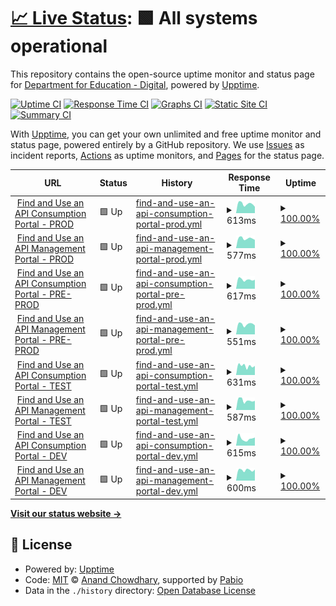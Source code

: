 # [📈 Live Status](https://DfE-Digital.github.io/find-and-use-an-api-upptime): <!--live status--> **🟩 All systems operational**

This repository contains the open-source uptime monitor and status page for [Department for Education - Digital](http://education.gov.uk/), powered by [Upptime](https://github.com/upptime/upptime).

[![Uptime CI](https://github.com/DfE-Digital/find-and-use-an-api-upptime/workflows/Uptime%20CI/badge.svg)](https://github.com/DfE-Digital/find-and-use-an-api-upptime/actions?query=workflow%3A%22Uptime+CI%22)
[![Response Time CI](https://github.com/DfE-Digital/find-and-use-an-api-upptime/workflows/Response%20Time%20CI/badge.svg)](https://github.com/DfE-Digital/find-and-use-an-api-upptime/actions?query=workflow%3A%22Response+Time+CI%22)
[![Graphs CI](https://github.com/DfE-Digital/find-and-use-an-api-upptime/workflows/Graphs%20CI/badge.svg)](https://github.com/DfE-Digital/find-and-use-an-api-upptime/actions?query=workflow%3A%22Graphs+CI%22)
[![Static Site CI](https://github.com/DfE-Digital/find-and-use-an-api-upptime/workflows/Static%20Site%20CI/badge.svg)](https://github.com/DfE-Digital/find-and-use-an-api-upptime/actions?query=workflow%3A%22Static+Site+CI%22)
[![Summary CI](https://github.com/DfE-Digital/find-and-use-an-api-upptime/workflows/Summary%20CI/badge.svg)](https://github.com/DfE-Digital/find-and-use-an-api-upptime/actions?query=workflow%3A%22Summary+CI%22)

With [Upptime](https://upptime.js.org), you can get your own unlimited and free uptime monitor and status page, powered entirely by a GitHub repository. We use [Issues](https://github.com/DfE-Digital/find-and-use-an-api-upptime/issues) as incident reports, [Actions](https://github.com/DfE-Digital/find-and-use-an-api-upptime/actions) as uptime monitors, and [Pages](https://DfE-Digital.github.io/find-and-use-an-api-upptime) for the status page.

<!--start: status pages-->
<!-- This summary is generated by Upptime (https://github.com/upptime/upptime) -->
<!-- Do not edit this manually, your changes will be overwritten -->
<!-- prettier-ignore -->
| URL | Status | History | Response Time | Uptime |
| --- | ------ | ------- | ------------- | ------ |
| <img alt="" src="https://icons.duckduckgo.com/ip3/beta-find-and-use-an-api.education.gov.uk.ico" height="13"> [Find and Use an API Consumption Portal - PROD](https://beta-find-and-use-an-api.education.gov.uk) | 🟩 Up | [find-and-use-an-api-consumption-portal-prod.yml](https://github.com/DFE-Digital/find-and-use-an-api-upptime/commits/HEAD/history/find-and-use-an-api-consumption-portal-prod.yml) | <details><summary><img alt="Response time graph" src="./graphs/find-and-use-an-api-consumption-portal-prod/response-time-week.png" height="20"> 613ms</summary><br><a href="https://DfE-Digital.github.io/find-and-use-an-api-upptime/history/find-and-use-an-api-consumption-portal-prod"><img alt="Response time 713" src="https://img.shields.io/endpoint?url=https%3A%2F%2Fraw.githubusercontent.com%2FDFE-Digital%2Ffind-and-use-an-api-upptime%2FHEAD%2Fapi%2Ffind-and-use-an-api-consumption-portal-prod%2Fresponse-time.json"></a><br><a href="https://DfE-Digital.github.io/find-and-use-an-api-upptime/history/find-and-use-an-api-consumption-portal-prod"><img alt="24-hour response time 608" src="https://img.shields.io/endpoint?url=https%3A%2F%2Fraw.githubusercontent.com%2FDFE-Digital%2Ffind-and-use-an-api-upptime%2FHEAD%2Fapi%2Ffind-and-use-an-api-consumption-portal-prod%2Fresponse-time-day.json"></a><br><a href="https://DfE-Digital.github.io/find-and-use-an-api-upptime/history/find-and-use-an-api-consumption-portal-prod"><img alt="7-day response time 613" src="https://img.shields.io/endpoint?url=https%3A%2F%2Fraw.githubusercontent.com%2FDFE-Digital%2Ffind-and-use-an-api-upptime%2FHEAD%2Fapi%2Ffind-and-use-an-api-consumption-portal-prod%2Fresponse-time-week.json"></a><br><a href="https://DfE-Digital.github.io/find-and-use-an-api-upptime/history/find-and-use-an-api-consumption-portal-prod"><img alt="30-day response time 702" src="https://img.shields.io/endpoint?url=https%3A%2F%2Fraw.githubusercontent.com%2FDFE-Digital%2Ffind-and-use-an-api-upptime%2FHEAD%2Fapi%2Ffind-and-use-an-api-consumption-portal-prod%2Fresponse-time-month.json"></a><br><a href="https://DfE-Digital.github.io/find-and-use-an-api-upptime/history/find-and-use-an-api-consumption-portal-prod"><img alt="1-year response time 713" src="https://img.shields.io/endpoint?url=https%3A%2F%2Fraw.githubusercontent.com%2FDFE-Digital%2Ffind-and-use-an-api-upptime%2FHEAD%2Fapi%2Ffind-and-use-an-api-consumption-portal-prod%2Fresponse-time-year.json"></a></details> | <details><summary><a href="https://DfE-Digital.github.io/find-and-use-an-api-upptime/history/find-and-use-an-api-consumption-portal-prod">100.00%</a></summary><a href="https://DfE-Digital.github.io/find-and-use-an-api-upptime/history/find-and-use-an-api-consumption-portal-prod"><img alt="All-time uptime 100.00%" src="https://img.shields.io/endpoint?url=https%3A%2F%2Fraw.githubusercontent.com%2FDFE-Digital%2Ffind-and-use-an-api-upptime%2FHEAD%2Fapi%2Ffind-and-use-an-api-consumption-portal-prod%2Fuptime.json"></a><br><a href="https://DfE-Digital.github.io/find-and-use-an-api-upptime/history/find-and-use-an-api-consumption-portal-prod"><img alt="24-hour uptime 100.00%" src="https://img.shields.io/endpoint?url=https%3A%2F%2Fraw.githubusercontent.com%2FDFE-Digital%2Ffind-and-use-an-api-upptime%2FHEAD%2Fapi%2Ffind-and-use-an-api-consumption-portal-prod%2Fuptime-day.json"></a><br><a href="https://DfE-Digital.github.io/find-and-use-an-api-upptime/history/find-and-use-an-api-consumption-portal-prod"><img alt="7-day uptime 100.00%" src="https://img.shields.io/endpoint?url=https%3A%2F%2Fraw.githubusercontent.com%2FDFE-Digital%2Ffind-and-use-an-api-upptime%2FHEAD%2Fapi%2Ffind-and-use-an-api-consumption-portal-prod%2Fuptime-week.json"></a><br><a href="https://DfE-Digital.github.io/find-and-use-an-api-upptime/history/find-and-use-an-api-consumption-portal-prod"><img alt="30-day uptime 100.00%" src="https://img.shields.io/endpoint?url=https%3A%2F%2Fraw.githubusercontent.com%2FDFE-Digital%2Ffind-and-use-an-api-upptime%2FHEAD%2Fapi%2Ffind-and-use-an-api-consumption-portal-prod%2Fuptime-month.json"></a><br><a href="https://DfE-Digital.github.io/find-and-use-an-api-upptime/history/find-and-use-an-api-consumption-portal-prod"><img alt="1-year uptime 100.00%" src="https://img.shields.io/endpoint?url=https%3A%2F%2Fraw.githubusercontent.com%2FDFE-Digital%2Ffind-and-use-an-api-upptime%2FHEAD%2Fapi%2Ffind-and-use-an-api-consumption-portal-prod%2Fuptime-year.json"></a></details>
| <img alt="" src="https://icons.duckduckgo.com/ip3/apimanagement.education.gov.uk.ico" height="13"> [Find and Use an API Management Portal - PROD](https://apimanagement.education.gov.uk) | 🟩 Up | [find-and-use-an-api-management-portal-prod.yml](https://github.com/DFE-Digital/find-and-use-an-api-upptime/commits/HEAD/history/find-and-use-an-api-management-portal-prod.yml) | <details><summary><img alt="Response time graph" src="./graphs/find-and-use-an-api-management-portal-prod/response-time-week.png" height="20"> 577ms</summary><br><a href="https://DfE-Digital.github.io/find-and-use-an-api-upptime/history/find-and-use-an-api-management-portal-prod"><img alt="Response time 661" src="https://img.shields.io/endpoint?url=https%3A%2F%2Fraw.githubusercontent.com%2FDFE-Digital%2Ffind-and-use-an-api-upptime%2FHEAD%2Fapi%2Ffind-and-use-an-api-management-portal-prod%2Fresponse-time.json"></a><br><a href="https://DfE-Digital.github.io/find-and-use-an-api-upptime/history/find-and-use-an-api-management-portal-prod"><img alt="24-hour response time 448" src="https://img.shields.io/endpoint?url=https%3A%2F%2Fraw.githubusercontent.com%2FDFE-Digital%2Ffind-and-use-an-api-upptime%2FHEAD%2Fapi%2Ffind-and-use-an-api-management-portal-prod%2Fresponse-time-day.json"></a><br><a href="https://DfE-Digital.github.io/find-and-use-an-api-upptime/history/find-and-use-an-api-management-portal-prod"><img alt="7-day response time 577" src="https://img.shields.io/endpoint?url=https%3A%2F%2Fraw.githubusercontent.com%2FDFE-Digital%2Ffind-and-use-an-api-upptime%2FHEAD%2Fapi%2Ffind-and-use-an-api-management-portal-prod%2Fresponse-time-week.json"></a><br><a href="https://DfE-Digital.github.io/find-and-use-an-api-upptime/history/find-and-use-an-api-management-portal-prod"><img alt="30-day response time 613" src="https://img.shields.io/endpoint?url=https%3A%2F%2Fraw.githubusercontent.com%2FDFE-Digital%2Ffind-and-use-an-api-upptime%2FHEAD%2Fapi%2Ffind-and-use-an-api-management-portal-prod%2Fresponse-time-month.json"></a><br><a href="https://DfE-Digital.github.io/find-and-use-an-api-upptime/history/find-and-use-an-api-management-portal-prod"><img alt="1-year response time 661" src="https://img.shields.io/endpoint?url=https%3A%2F%2Fraw.githubusercontent.com%2FDFE-Digital%2Ffind-and-use-an-api-upptime%2FHEAD%2Fapi%2Ffind-and-use-an-api-management-portal-prod%2Fresponse-time-year.json"></a></details> | <details><summary><a href="https://DfE-Digital.github.io/find-and-use-an-api-upptime/history/find-and-use-an-api-management-portal-prod">100.00%</a></summary><a href="https://DfE-Digital.github.io/find-and-use-an-api-upptime/history/find-and-use-an-api-management-portal-prod"><img alt="All-time uptime 100.00%" src="https://img.shields.io/endpoint?url=https%3A%2F%2Fraw.githubusercontent.com%2FDFE-Digital%2Ffind-and-use-an-api-upptime%2FHEAD%2Fapi%2Ffind-and-use-an-api-management-portal-prod%2Fuptime.json"></a><br><a href="https://DfE-Digital.github.io/find-and-use-an-api-upptime/history/find-and-use-an-api-management-portal-prod"><img alt="24-hour uptime 100.00%" src="https://img.shields.io/endpoint?url=https%3A%2F%2Fraw.githubusercontent.com%2FDFE-Digital%2Ffind-and-use-an-api-upptime%2FHEAD%2Fapi%2Ffind-and-use-an-api-management-portal-prod%2Fuptime-day.json"></a><br><a href="https://DfE-Digital.github.io/find-and-use-an-api-upptime/history/find-and-use-an-api-management-portal-prod"><img alt="7-day uptime 100.00%" src="https://img.shields.io/endpoint?url=https%3A%2F%2Fraw.githubusercontent.com%2FDFE-Digital%2Ffind-and-use-an-api-upptime%2FHEAD%2Fapi%2Ffind-and-use-an-api-management-portal-prod%2Fuptime-week.json"></a><br><a href="https://DfE-Digital.github.io/find-and-use-an-api-upptime/history/find-and-use-an-api-management-portal-prod"><img alt="30-day uptime 100.00%" src="https://img.shields.io/endpoint?url=https%3A%2F%2Fraw.githubusercontent.com%2FDFE-Digital%2Ffind-and-use-an-api-upptime%2FHEAD%2Fapi%2Ffind-and-use-an-api-management-portal-prod%2Fuptime-month.json"></a><br><a href="https://DfE-Digital.github.io/find-and-use-an-api-upptime/history/find-and-use-an-api-management-portal-prod"><img alt="1-year uptime 100.00%" src="https://img.shields.io/endpoint?url=https%3A%2F%2Fraw.githubusercontent.com%2FDFE-Digital%2Ffind-and-use-an-api-upptime%2FHEAD%2Fapi%2Ffind-and-use-an-api-management-portal-prod%2Fuptime-year.json"></a></details>
| <img alt="" src="https://icons.duckduckgo.com/ip3/pp-find-and-use-an-api.education.gov.uk.ico" height="13"> [Find and Use an API Consumption Portal - PRE-PROD](https://pp-find-and-use-an-api.education.gov.uk) | 🟩 Up | [find-and-use-an-api-consumption-portal-pre-prod.yml](https://github.com/DFE-Digital/find-and-use-an-api-upptime/commits/HEAD/history/find-and-use-an-api-consumption-portal-pre-prod.yml) | <details><summary><img alt="Response time graph" src="./graphs/find-and-use-an-api-consumption-portal-pre-prod/response-time-week.png" height="20"> 617ms</summary><br><a href="https://DfE-Digital.github.io/find-and-use-an-api-upptime/history/find-and-use-an-api-consumption-portal-pre-prod"><img alt="Response time 670" src="https://img.shields.io/endpoint?url=https%3A%2F%2Fraw.githubusercontent.com%2FDFE-Digital%2Ffind-and-use-an-api-upptime%2FHEAD%2Fapi%2Ffind-and-use-an-api-consumption-portal-pre-prod%2Fresponse-time.json"></a><br><a href="https://DfE-Digital.github.io/find-and-use-an-api-upptime/history/find-and-use-an-api-consumption-portal-pre-prod"><img alt="24-hour response time 590" src="https://img.shields.io/endpoint?url=https%3A%2F%2Fraw.githubusercontent.com%2FDFE-Digital%2Ffind-and-use-an-api-upptime%2FHEAD%2Fapi%2Ffind-and-use-an-api-consumption-portal-pre-prod%2Fresponse-time-day.json"></a><br><a href="https://DfE-Digital.github.io/find-and-use-an-api-upptime/history/find-and-use-an-api-consumption-portal-pre-prod"><img alt="7-day response time 617" src="https://img.shields.io/endpoint?url=https%3A%2F%2Fraw.githubusercontent.com%2FDFE-Digital%2Ffind-and-use-an-api-upptime%2FHEAD%2Fapi%2Ffind-and-use-an-api-consumption-portal-pre-prod%2Fresponse-time-week.json"></a><br><a href="https://DfE-Digital.github.io/find-and-use-an-api-upptime/history/find-and-use-an-api-consumption-portal-pre-prod"><img alt="30-day response time 637" src="https://img.shields.io/endpoint?url=https%3A%2F%2Fraw.githubusercontent.com%2FDFE-Digital%2Ffind-and-use-an-api-upptime%2FHEAD%2Fapi%2Ffind-and-use-an-api-consumption-portal-pre-prod%2Fresponse-time-month.json"></a><br><a href="https://DfE-Digital.github.io/find-and-use-an-api-upptime/history/find-and-use-an-api-consumption-portal-pre-prod"><img alt="1-year response time 670" src="https://img.shields.io/endpoint?url=https%3A%2F%2Fraw.githubusercontent.com%2FDFE-Digital%2Ffind-and-use-an-api-upptime%2FHEAD%2Fapi%2Ffind-and-use-an-api-consumption-portal-pre-prod%2Fresponse-time-year.json"></a></details> | <details><summary><a href="https://DfE-Digital.github.io/find-and-use-an-api-upptime/history/find-and-use-an-api-consumption-portal-pre-prod">100.00%</a></summary><a href="https://DfE-Digital.github.io/find-and-use-an-api-upptime/history/find-and-use-an-api-consumption-portal-pre-prod"><img alt="All-time uptime 100.00%" src="https://img.shields.io/endpoint?url=https%3A%2F%2Fraw.githubusercontent.com%2FDFE-Digital%2Ffind-and-use-an-api-upptime%2FHEAD%2Fapi%2Ffind-and-use-an-api-consumption-portal-pre-prod%2Fuptime.json"></a><br><a href="https://DfE-Digital.github.io/find-and-use-an-api-upptime/history/find-and-use-an-api-consumption-portal-pre-prod"><img alt="24-hour uptime 100.00%" src="https://img.shields.io/endpoint?url=https%3A%2F%2Fraw.githubusercontent.com%2FDFE-Digital%2Ffind-and-use-an-api-upptime%2FHEAD%2Fapi%2Ffind-and-use-an-api-consumption-portal-pre-prod%2Fuptime-day.json"></a><br><a href="https://DfE-Digital.github.io/find-and-use-an-api-upptime/history/find-and-use-an-api-consumption-portal-pre-prod"><img alt="7-day uptime 100.00%" src="https://img.shields.io/endpoint?url=https%3A%2F%2Fraw.githubusercontent.com%2FDFE-Digital%2Ffind-and-use-an-api-upptime%2FHEAD%2Fapi%2Ffind-and-use-an-api-consumption-portal-pre-prod%2Fuptime-week.json"></a><br><a href="https://DfE-Digital.github.io/find-and-use-an-api-upptime/history/find-and-use-an-api-consumption-portal-pre-prod"><img alt="30-day uptime 100.00%" src="https://img.shields.io/endpoint?url=https%3A%2F%2Fraw.githubusercontent.com%2FDFE-Digital%2Ffind-and-use-an-api-upptime%2FHEAD%2Fapi%2Ffind-and-use-an-api-consumption-portal-pre-prod%2Fuptime-month.json"></a><br><a href="https://DfE-Digital.github.io/find-and-use-an-api-upptime/history/find-and-use-an-api-consumption-portal-pre-prod"><img alt="1-year uptime 100.00%" src="https://img.shields.io/endpoint?url=https%3A%2F%2Fraw.githubusercontent.com%2FDFE-Digital%2Ffind-and-use-an-api-upptime%2FHEAD%2Fapi%2Ffind-and-use-an-api-consumption-portal-pre-prod%2Fuptime-year.json"></a></details>
| <img alt="" src="https://icons.duckduckgo.com/ip3/pp-apimanagement.education.gov.uk.ico" height="13"> [Find and Use an API Management Portal - PRE-PROD](https://pp-apimanagement.education.gov.uk) | 🟩 Up | [find-and-use-an-api-management-portal-pre-prod.yml](https://github.com/DFE-Digital/find-and-use-an-api-upptime/commits/HEAD/history/find-and-use-an-api-management-portal-pre-prod.yml) | <details><summary><img alt="Response time graph" src="./graphs/find-and-use-an-api-management-portal-pre-prod/response-time-week.png" height="20"> 551ms</summary><br><a href="https://DfE-Digital.github.io/find-and-use-an-api-upptime/history/find-and-use-an-api-management-portal-pre-prod"><img alt="Response time 660" src="https://img.shields.io/endpoint?url=https%3A%2F%2Fraw.githubusercontent.com%2FDFE-Digital%2Ffind-and-use-an-api-upptime%2FHEAD%2Fapi%2Ffind-and-use-an-api-management-portal-pre-prod%2Fresponse-time.json"></a><br><a href="https://DfE-Digital.github.io/find-and-use-an-api-upptime/history/find-and-use-an-api-management-portal-pre-prod"><img alt="24-hour response time 597" src="https://img.shields.io/endpoint?url=https%3A%2F%2Fraw.githubusercontent.com%2FDFE-Digital%2Ffind-and-use-an-api-upptime%2FHEAD%2Fapi%2Ffind-and-use-an-api-management-portal-pre-prod%2Fresponse-time-day.json"></a><br><a href="https://DfE-Digital.github.io/find-and-use-an-api-upptime/history/find-and-use-an-api-management-portal-pre-prod"><img alt="7-day response time 551" src="https://img.shields.io/endpoint?url=https%3A%2F%2Fraw.githubusercontent.com%2FDFE-Digital%2Ffind-and-use-an-api-upptime%2FHEAD%2Fapi%2Ffind-and-use-an-api-management-portal-pre-prod%2Fresponse-time-week.json"></a><br><a href="https://DfE-Digital.github.io/find-and-use-an-api-upptime/history/find-and-use-an-api-management-portal-pre-prod"><img alt="30-day response time 611" src="https://img.shields.io/endpoint?url=https%3A%2F%2Fraw.githubusercontent.com%2FDFE-Digital%2Ffind-and-use-an-api-upptime%2FHEAD%2Fapi%2Ffind-and-use-an-api-management-portal-pre-prod%2Fresponse-time-month.json"></a><br><a href="https://DfE-Digital.github.io/find-and-use-an-api-upptime/history/find-and-use-an-api-management-portal-pre-prod"><img alt="1-year response time 660" src="https://img.shields.io/endpoint?url=https%3A%2F%2Fraw.githubusercontent.com%2FDFE-Digital%2Ffind-and-use-an-api-upptime%2FHEAD%2Fapi%2Ffind-and-use-an-api-management-portal-pre-prod%2Fresponse-time-year.json"></a></details> | <details><summary><a href="https://DfE-Digital.github.io/find-and-use-an-api-upptime/history/find-and-use-an-api-management-portal-pre-prod">100.00%</a></summary><a href="https://DfE-Digital.github.io/find-and-use-an-api-upptime/history/find-and-use-an-api-management-portal-pre-prod"><img alt="All-time uptime 100.00%" src="https://img.shields.io/endpoint?url=https%3A%2F%2Fraw.githubusercontent.com%2FDFE-Digital%2Ffind-and-use-an-api-upptime%2FHEAD%2Fapi%2Ffind-and-use-an-api-management-portal-pre-prod%2Fuptime.json"></a><br><a href="https://DfE-Digital.github.io/find-and-use-an-api-upptime/history/find-and-use-an-api-management-portal-pre-prod"><img alt="24-hour uptime 100.00%" src="https://img.shields.io/endpoint?url=https%3A%2F%2Fraw.githubusercontent.com%2FDFE-Digital%2Ffind-and-use-an-api-upptime%2FHEAD%2Fapi%2Ffind-and-use-an-api-management-portal-pre-prod%2Fuptime-day.json"></a><br><a href="https://DfE-Digital.github.io/find-and-use-an-api-upptime/history/find-and-use-an-api-management-portal-pre-prod"><img alt="7-day uptime 100.00%" src="https://img.shields.io/endpoint?url=https%3A%2F%2Fraw.githubusercontent.com%2FDFE-Digital%2Ffind-and-use-an-api-upptime%2FHEAD%2Fapi%2Ffind-and-use-an-api-management-portal-pre-prod%2Fuptime-week.json"></a><br><a href="https://DfE-Digital.github.io/find-and-use-an-api-upptime/history/find-and-use-an-api-management-portal-pre-prod"><img alt="30-day uptime 100.00%" src="https://img.shields.io/endpoint?url=https%3A%2F%2Fraw.githubusercontent.com%2FDFE-Digital%2Ffind-and-use-an-api-upptime%2FHEAD%2Fapi%2Ffind-and-use-an-api-management-portal-pre-prod%2Fuptime-month.json"></a><br><a href="https://DfE-Digital.github.io/find-and-use-an-api-upptime/history/find-and-use-an-api-management-portal-pre-prod"><img alt="1-year uptime 100.00%" src="https://img.shields.io/endpoint?url=https%3A%2F%2Fraw.githubusercontent.com%2FDFE-Digital%2Ffind-and-use-an-api-upptime%2FHEAD%2Fapi%2Ffind-and-use-an-api-management-portal-pre-prod%2Fuptime-year.json"></a></details>
| <img alt="" src="https://icons.duckduckgo.com/ip3/test-find-and-use-an-api.education.gov.uk.ico" height="13"> [Find and Use an API Consumption Portal - TEST](https://test-find-and-use-an-api.education.gov.uk) | 🟩 Up | [find-and-use-an-api-consumption-portal-test.yml](https://github.com/DFE-Digital/find-and-use-an-api-upptime/commits/HEAD/history/find-and-use-an-api-consumption-portal-test.yml) | <details><summary><img alt="Response time graph" src="./graphs/find-and-use-an-api-consumption-portal-test/response-time-week.png" height="20"> 631ms</summary><br><a href="https://DfE-Digital.github.io/find-and-use-an-api-upptime/history/find-and-use-an-api-consumption-portal-test"><img alt="Response time 658" src="https://img.shields.io/endpoint?url=https%3A%2F%2Fraw.githubusercontent.com%2FDFE-Digital%2Ffind-and-use-an-api-upptime%2FHEAD%2Fapi%2Ffind-and-use-an-api-consumption-portal-test%2Fresponse-time.json"></a><br><a href="https://DfE-Digital.github.io/find-and-use-an-api-upptime/history/find-and-use-an-api-consumption-portal-test"><img alt="24-hour response time 731" src="https://img.shields.io/endpoint?url=https%3A%2F%2Fraw.githubusercontent.com%2FDFE-Digital%2Ffind-and-use-an-api-upptime%2FHEAD%2Fapi%2Ffind-and-use-an-api-consumption-portal-test%2Fresponse-time-day.json"></a><br><a href="https://DfE-Digital.github.io/find-and-use-an-api-upptime/history/find-and-use-an-api-consumption-portal-test"><img alt="7-day response time 631" src="https://img.shields.io/endpoint?url=https%3A%2F%2Fraw.githubusercontent.com%2FDFE-Digital%2Ffind-and-use-an-api-upptime%2FHEAD%2Fapi%2Ffind-and-use-an-api-consumption-portal-test%2Fresponse-time-week.json"></a><br><a href="https://DfE-Digital.github.io/find-and-use-an-api-upptime/history/find-and-use-an-api-consumption-portal-test"><img alt="30-day response time 641" src="https://img.shields.io/endpoint?url=https%3A%2F%2Fraw.githubusercontent.com%2FDFE-Digital%2Ffind-and-use-an-api-upptime%2FHEAD%2Fapi%2Ffind-and-use-an-api-consumption-portal-test%2Fresponse-time-month.json"></a><br><a href="https://DfE-Digital.github.io/find-and-use-an-api-upptime/history/find-and-use-an-api-consumption-portal-test"><img alt="1-year response time 658" src="https://img.shields.io/endpoint?url=https%3A%2F%2Fraw.githubusercontent.com%2FDFE-Digital%2Ffind-and-use-an-api-upptime%2FHEAD%2Fapi%2Ffind-and-use-an-api-consumption-portal-test%2Fresponse-time-year.json"></a></details> | <details><summary><a href="https://DfE-Digital.github.io/find-and-use-an-api-upptime/history/find-and-use-an-api-consumption-portal-test">100.00%</a></summary><a href="https://DfE-Digital.github.io/find-and-use-an-api-upptime/history/find-and-use-an-api-consumption-portal-test"><img alt="All-time uptime 100.00%" src="https://img.shields.io/endpoint?url=https%3A%2F%2Fraw.githubusercontent.com%2FDFE-Digital%2Ffind-and-use-an-api-upptime%2FHEAD%2Fapi%2Ffind-and-use-an-api-consumption-portal-test%2Fuptime.json"></a><br><a href="https://DfE-Digital.github.io/find-and-use-an-api-upptime/history/find-and-use-an-api-consumption-portal-test"><img alt="24-hour uptime 100.00%" src="https://img.shields.io/endpoint?url=https%3A%2F%2Fraw.githubusercontent.com%2FDFE-Digital%2Ffind-and-use-an-api-upptime%2FHEAD%2Fapi%2Ffind-and-use-an-api-consumption-portal-test%2Fuptime-day.json"></a><br><a href="https://DfE-Digital.github.io/find-and-use-an-api-upptime/history/find-and-use-an-api-consumption-portal-test"><img alt="7-day uptime 100.00%" src="https://img.shields.io/endpoint?url=https%3A%2F%2Fraw.githubusercontent.com%2FDFE-Digital%2Ffind-and-use-an-api-upptime%2FHEAD%2Fapi%2Ffind-and-use-an-api-consumption-portal-test%2Fuptime-week.json"></a><br><a href="https://DfE-Digital.github.io/find-and-use-an-api-upptime/history/find-and-use-an-api-consumption-portal-test"><img alt="30-day uptime 100.00%" src="https://img.shields.io/endpoint?url=https%3A%2F%2Fraw.githubusercontent.com%2FDFE-Digital%2Ffind-and-use-an-api-upptime%2FHEAD%2Fapi%2Ffind-and-use-an-api-consumption-portal-test%2Fuptime-month.json"></a><br><a href="https://DfE-Digital.github.io/find-and-use-an-api-upptime/history/find-and-use-an-api-consumption-portal-test"><img alt="1-year uptime 100.00%" src="https://img.shields.io/endpoint?url=https%3A%2F%2Fraw.githubusercontent.com%2FDFE-Digital%2Ffind-and-use-an-api-upptime%2FHEAD%2Fapi%2Ffind-and-use-an-api-consumption-portal-test%2Fuptime-year.json"></a></details>
| <img alt="" src="https://icons.duckduckgo.com/ip3/test-apimanagement.education.gov.uk.ico" height="13"> [Find and Use an API Management Portal - TEST](https://test-apimanagement.education.gov.uk) | 🟩 Up | [find-and-use-an-api-management-portal-test.yml](https://github.com/DFE-Digital/find-and-use-an-api-upptime/commits/HEAD/history/find-and-use-an-api-management-portal-test.yml) | <details><summary><img alt="Response time graph" src="./graphs/find-and-use-an-api-management-portal-test/response-time-week.png" height="20"> 587ms</summary><br><a href="https://DfE-Digital.github.io/find-and-use-an-api-upptime/history/find-and-use-an-api-management-portal-test"><img alt="Response time 627" src="https://img.shields.io/endpoint?url=https%3A%2F%2Fraw.githubusercontent.com%2FDFE-Digital%2Ffind-and-use-an-api-upptime%2FHEAD%2Fapi%2Ffind-and-use-an-api-management-portal-test%2Fresponse-time.json"></a><br><a href="https://DfE-Digital.github.io/find-and-use-an-api-upptime/history/find-and-use-an-api-management-portal-test"><img alt="24-hour response time 636" src="https://img.shields.io/endpoint?url=https%3A%2F%2Fraw.githubusercontent.com%2FDFE-Digital%2Ffind-and-use-an-api-upptime%2FHEAD%2Fapi%2Ffind-and-use-an-api-management-portal-test%2Fresponse-time-day.json"></a><br><a href="https://DfE-Digital.github.io/find-and-use-an-api-upptime/history/find-and-use-an-api-management-portal-test"><img alt="7-day response time 587" src="https://img.shields.io/endpoint?url=https%3A%2F%2Fraw.githubusercontent.com%2FDFE-Digital%2Ffind-and-use-an-api-upptime%2FHEAD%2Fapi%2Ffind-and-use-an-api-management-portal-test%2Fresponse-time-week.json"></a><br><a href="https://DfE-Digital.github.io/find-and-use-an-api-upptime/history/find-and-use-an-api-management-portal-test"><img alt="30-day response time 639" src="https://img.shields.io/endpoint?url=https%3A%2F%2Fraw.githubusercontent.com%2FDFE-Digital%2Ffind-and-use-an-api-upptime%2FHEAD%2Fapi%2Ffind-and-use-an-api-management-portal-test%2Fresponse-time-month.json"></a><br><a href="https://DfE-Digital.github.io/find-and-use-an-api-upptime/history/find-and-use-an-api-management-portal-test"><img alt="1-year response time 627" src="https://img.shields.io/endpoint?url=https%3A%2F%2Fraw.githubusercontent.com%2FDFE-Digital%2Ffind-and-use-an-api-upptime%2FHEAD%2Fapi%2Ffind-and-use-an-api-management-portal-test%2Fresponse-time-year.json"></a></details> | <details><summary><a href="https://DfE-Digital.github.io/find-and-use-an-api-upptime/history/find-and-use-an-api-management-portal-test">100.00%</a></summary><a href="https://DfE-Digital.github.io/find-and-use-an-api-upptime/history/find-and-use-an-api-management-portal-test"><img alt="All-time uptime 100.00%" src="https://img.shields.io/endpoint?url=https%3A%2F%2Fraw.githubusercontent.com%2FDFE-Digital%2Ffind-and-use-an-api-upptime%2FHEAD%2Fapi%2Ffind-and-use-an-api-management-portal-test%2Fuptime.json"></a><br><a href="https://DfE-Digital.github.io/find-and-use-an-api-upptime/history/find-and-use-an-api-management-portal-test"><img alt="24-hour uptime 100.00%" src="https://img.shields.io/endpoint?url=https%3A%2F%2Fraw.githubusercontent.com%2FDFE-Digital%2Ffind-and-use-an-api-upptime%2FHEAD%2Fapi%2Ffind-and-use-an-api-management-portal-test%2Fuptime-day.json"></a><br><a href="https://DfE-Digital.github.io/find-and-use-an-api-upptime/history/find-and-use-an-api-management-portal-test"><img alt="7-day uptime 100.00%" src="https://img.shields.io/endpoint?url=https%3A%2F%2Fraw.githubusercontent.com%2FDFE-Digital%2Ffind-and-use-an-api-upptime%2FHEAD%2Fapi%2Ffind-and-use-an-api-management-portal-test%2Fuptime-week.json"></a><br><a href="https://DfE-Digital.github.io/find-and-use-an-api-upptime/history/find-and-use-an-api-management-portal-test"><img alt="30-day uptime 100.00%" src="https://img.shields.io/endpoint?url=https%3A%2F%2Fraw.githubusercontent.com%2FDFE-Digital%2Ffind-and-use-an-api-upptime%2FHEAD%2Fapi%2Ffind-and-use-an-api-management-portal-test%2Fuptime-month.json"></a><br><a href="https://DfE-Digital.github.io/find-and-use-an-api-upptime/history/find-and-use-an-api-management-portal-test"><img alt="1-year uptime 100.00%" src="https://img.shields.io/endpoint?url=https%3A%2F%2Fraw.githubusercontent.com%2FDFE-Digital%2Ffind-and-use-an-api-upptime%2FHEAD%2Fapi%2Ffind-and-use-an-api-management-portal-test%2Fuptime-year.json"></a></details>
| <img alt="" src="https://icons.duckduckgo.com/ip3/dev-find-and-use-an-api.education.gov.uk.ico" height="13"> [Find and Use an API Consumption Portal - DEV](https://dev-find-and-use-an-api.education.gov.uk) | 🟩 Up | [find-and-use-an-api-consumption-portal-dev.yml](https://github.com/DFE-Digital/find-and-use-an-api-upptime/commits/HEAD/history/find-and-use-an-api-consumption-portal-dev.yml) | <details><summary><img alt="Response time graph" src="./graphs/find-and-use-an-api-consumption-portal-dev/response-time-week.png" height="20"> 615ms</summary><br><a href="https://DfE-Digital.github.io/find-and-use-an-api-upptime/history/find-and-use-an-api-consumption-portal-dev"><img alt="Response time 636" src="https://img.shields.io/endpoint?url=https%3A%2F%2Fraw.githubusercontent.com%2FDFE-Digital%2Ffind-and-use-an-api-upptime%2FHEAD%2Fapi%2Ffind-and-use-an-api-consumption-portal-dev%2Fresponse-time.json"></a><br><a href="https://DfE-Digital.github.io/find-and-use-an-api-upptime/history/find-and-use-an-api-consumption-portal-dev"><img alt="24-hour response time 798" src="https://img.shields.io/endpoint?url=https%3A%2F%2Fraw.githubusercontent.com%2FDFE-Digital%2Ffind-and-use-an-api-upptime%2FHEAD%2Fapi%2Ffind-and-use-an-api-consumption-portal-dev%2Fresponse-time-day.json"></a><br><a href="https://DfE-Digital.github.io/find-and-use-an-api-upptime/history/find-and-use-an-api-consumption-portal-dev"><img alt="7-day response time 615" src="https://img.shields.io/endpoint?url=https%3A%2F%2Fraw.githubusercontent.com%2FDFE-Digital%2Ffind-and-use-an-api-upptime%2FHEAD%2Fapi%2Ffind-and-use-an-api-consumption-portal-dev%2Fresponse-time-week.json"></a><br><a href="https://DfE-Digital.github.io/find-and-use-an-api-upptime/history/find-and-use-an-api-consumption-portal-dev"><img alt="30-day response time 621" src="https://img.shields.io/endpoint?url=https%3A%2F%2Fraw.githubusercontent.com%2FDFE-Digital%2Ffind-and-use-an-api-upptime%2FHEAD%2Fapi%2Ffind-and-use-an-api-consumption-portal-dev%2Fresponse-time-month.json"></a><br><a href="https://DfE-Digital.github.io/find-and-use-an-api-upptime/history/find-and-use-an-api-consumption-portal-dev"><img alt="1-year response time 636" src="https://img.shields.io/endpoint?url=https%3A%2F%2Fraw.githubusercontent.com%2FDFE-Digital%2Ffind-and-use-an-api-upptime%2FHEAD%2Fapi%2Ffind-and-use-an-api-consumption-portal-dev%2Fresponse-time-year.json"></a></details> | <details><summary><a href="https://DfE-Digital.github.io/find-and-use-an-api-upptime/history/find-and-use-an-api-consumption-portal-dev">100.00%</a></summary><a href="https://DfE-Digital.github.io/find-and-use-an-api-upptime/history/find-and-use-an-api-consumption-portal-dev"><img alt="All-time uptime 100.00%" src="https://img.shields.io/endpoint?url=https%3A%2F%2Fraw.githubusercontent.com%2FDFE-Digital%2Ffind-and-use-an-api-upptime%2FHEAD%2Fapi%2Ffind-and-use-an-api-consumption-portal-dev%2Fuptime.json"></a><br><a href="https://DfE-Digital.github.io/find-and-use-an-api-upptime/history/find-and-use-an-api-consumption-portal-dev"><img alt="24-hour uptime 100.00%" src="https://img.shields.io/endpoint?url=https%3A%2F%2Fraw.githubusercontent.com%2FDFE-Digital%2Ffind-and-use-an-api-upptime%2FHEAD%2Fapi%2Ffind-and-use-an-api-consumption-portal-dev%2Fuptime-day.json"></a><br><a href="https://DfE-Digital.github.io/find-and-use-an-api-upptime/history/find-and-use-an-api-consumption-portal-dev"><img alt="7-day uptime 100.00%" src="https://img.shields.io/endpoint?url=https%3A%2F%2Fraw.githubusercontent.com%2FDFE-Digital%2Ffind-and-use-an-api-upptime%2FHEAD%2Fapi%2Ffind-and-use-an-api-consumption-portal-dev%2Fuptime-week.json"></a><br><a href="https://DfE-Digital.github.io/find-and-use-an-api-upptime/history/find-and-use-an-api-consumption-portal-dev"><img alt="30-day uptime 100.00%" src="https://img.shields.io/endpoint?url=https%3A%2F%2Fraw.githubusercontent.com%2FDFE-Digital%2Ffind-and-use-an-api-upptime%2FHEAD%2Fapi%2Ffind-and-use-an-api-consumption-portal-dev%2Fuptime-month.json"></a><br><a href="https://DfE-Digital.github.io/find-and-use-an-api-upptime/history/find-and-use-an-api-consumption-portal-dev"><img alt="1-year uptime 100.00%" src="https://img.shields.io/endpoint?url=https%3A%2F%2Fraw.githubusercontent.com%2FDFE-Digital%2Ffind-and-use-an-api-upptime%2FHEAD%2Fapi%2Ffind-and-use-an-api-consumption-portal-dev%2Fuptime-year.json"></a></details>
| <img alt="" src="https://icons.duckduckgo.com/ip3/dev-apimanagement.education.gov.uk.ico" height="13"> [Find and Use an API Management Portal - DEV](https://dev-apimanagement.education.gov.uk) | 🟩 Up | [find-and-use-an-api-management-portal-dev.yml](https://github.com/DFE-Digital/find-and-use-an-api-upptime/commits/HEAD/history/find-and-use-an-api-management-portal-dev.yml) | <details><summary><img alt="Response time graph" src="./graphs/find-and-use-an-api-management-portal-dev/response-time-week.png" height="20"> 600ms</summary><br><a href="https://DfE-Digital.github.io/find-and-use-an-api-upptime/history/find-and-use-an-api-management-portal-dev"><img alt="Response time 608" src="https://img.shields.io/endpoint?url=https%3A%2F%2Fraw.githubusercontent.com%2FDFE-Digital%2Ffind-and-use-an-api-upptime%2FHEAD%2Fapi%2Ffind-and-use-an-api-management-portal-dev%2Fresponse-time.json"></a><br><a href="https://DfE-Digital.github.io/find-and-use-an-api-upptime/history/find-and-use-an-api-management-portal-dev"><img alt="24-hour response time 748" src="https://img.shields.io/endpoint?url=https%3A%2F%2Fraw.githubusercontent.com%2FDFE-Digital%2Ffind-and-use-an-api-upptime%2FHEAD%2Fapi%2Ffind-and-use-an-api-management-portal-dev%2Fresponse-time-day.json"></a><br><a href="https://DfE-Digital.github.io/find-and-use-an-api-upptime/history/find-and-use-an-api-management-portal-dev"><img alt="7-day response time 600" src="https://img.shields.io/endpoint?url=https%3A%2F%2Fraw.githubusercontent.com%2FDFE-Digital%2Ffind-and-use-an-api-upptime%2FHEAD%2Fapi%2Ffind-and-use-an-api-management-portal-dev%2Fresponse-time-week.json"></a><br><a href="https://DfE-Digital.github.io/find-and-use-an-api-upptime/history/find-and-use-an-api-management-portal-dev"><img alt="30-day response time 585" src="https://img.shields.io/endpoint?url=https%3A%2F%2Fraw.githubusercontent.com%2FDFE-Digital%2Ffind-and-use-an-api-upptime%2FHEAD%2Fapi%2Ffind-and-use-an-api-management-portal-dev%2Fresponse-time-month.json"></a><br><a href="https://DfE-Digital.github.io/find-and-use-an-api-upptime/history/find-and-use-an-api-management-portal-dev"><img alt="1-year response time 608" src="https://img.shields.io/endpoint?url=https%3A%2F%2Fraw.githubusercontent.com%2FDFE-Digital%2Ffind-and-use-an-api-upptime%2FHEAD%2Fapi%2Ffind-and-use-an-api-management-portal-dev%2Fresponse-time-year.json"></a></details> | <details><summary><a href="https://DfE-Digital.github.io/find-and-use-an-api-upptime/history/find-and-use-an-api-management-portal-dev">100.00%</a></summary><a href="https://DfE-Digital.github.io/find-and-use-an-api-upptime/history/find-and-use-an-api-management-portal-dev"><img alt="All-time uptime 99.79%" src="https://img.shields.io/endpoint?url=https%3A%2F%2Fraw.githubusercontent.com%2FDFE-Digital%2Ffind-and-use-an-api-upptime%2FHEAD%2Fapi%2Ffind-and-use-an-api-management-portal-dev%2Fuptime.json"></a><br><a href="https://DfE-Digital.github.io/find-and-use-an-api-upptime/history/find-and-use-an-api-management-portal-dev"><img alt="24-hour uptime 100.00%" src="https://img.shields.io/endpoint?url=https%3A%2F%2Fraw.githubusercontent.com%2FDFE-Digital%2Ffind-and-use-an-api-upptime%2FHEAD%2Fapi%2Ffind-and-use-an-api-management-portal-dev%2Fuptime-day.json"></a><br><a href="https://DfE-Digital.github.io/find-and-use-an-api-upptime/history/find-and-use-an-api-management-portal-dev"><img alt="7-day uptime 100.00%" src="https://img.shields.io/endpoint?url=https%3A%2F%2Fraw.githubusercontent.com%2FDFE-Digital%2Ffind-and-use-an-api-upptime%2FHEAD%2Fapi%2Ffind-and-use-an-api-management-portal-dev%2Fuptime-week.json"></a><br><a href="https://DfE-Digital.github.io/find-and-use-an-api-upptime/history/find-and-use-an-api-management-portal-dev"><img alt="30-day uptime 100.00%" src="https://img.shields.io/endpoint?url=https%3A%2F%2Fraw.githubusercontent.com%2FDFE-Digital%2Ffind-and-use-an-api-upptime%2FHEAD%2Fapi%2Ffind-and-use-an-api-management-portal-dev%2Fuptime-month.json"></a><br><a href="https://DfE-Digital.github.io/find-and-use-an-api-upptime/history/find-and-use-an-api-management-portal-dev"><img alt="1-year uptime 99.79%" src="https://img.shields.io/endpoint?url=https%3A%2F%2Fraw.githubusercontent.com%2FDFE-Digital%2Ffind-and-use-an-api-upptime%2FHEAD%2Fapi%2Ffind-and-use-an-api-management-portal-dev%2Fuptime-year.json"></a></details>

<!--end: status pages-->

[**Visit our status website →**](https://DfE-Digital.github.io/find-and-use-an-api-upptime)

## 📄 License

- Powered by: [Upptime](https://github.com/upptime/upptime)
- Code: [MIT](./LICENSE) © [Anand Chowdhary](https://anandchowdhary.com), supported by [Pabio](https://pabio.com)
- Data in the `./history` directory: [Open Database License](https://opendatacommons.org/licenses/odbl/1-0/)
